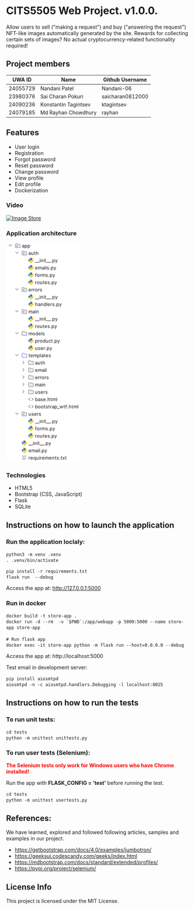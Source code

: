 # CITS5505 Web Project.  v1.0.0.

Allow users to sell ("making a request") and buy ("answering the request") NFT-like images automatically generated by the site. Rewards for collecting certain sets of images? No actual cryptocurrency-related functionality required!

## Project members

| UWA ID  | Name | Github Username |
|---------|------|-----------------|
|24055729 |Nandani Patel|Nandani-06|
|23980376 |Sai Charan Pokuri|saicharan0812000|
|24090236 |Konstantin Tagintsev|ktagintsev|
|24079185 |Md Rayhan Chowdhury|rayhan|

## Features

- User login 
- Registration
- Forgot password 
- Reset password
- Change password
- View profile
- Edit profile
- Dockerization

### Video

[![Image Store](http://img.youtube.com/vi/ZKMMH4Nb8eM/0.jpg)](https://www.youtube.com/watch?v=ZKMMH4Nb8eM "Image Store v1.0.0")

### Application architecture

![Possible flask folder structure](docs/architecture.png)

### Technologies

- HTML5
- Bootstrap (CSS, JavaScript)
- Flask
- SQLite

## Instructions on how to launch the application

### Run the application loclaly:
```
python3 -m venv .venv
. .venv/bin/activate
```

```
pip install -r requirements.txt
flask run  --debug
```

Access the app at: http://127.0.0.1:5000


### Run in docker
```
docker build -t store-app .
docker run -d --rm  -v `$PWD`:/app/webapp -p 5000:5000 --name store-app store-app

# Run flask app
docker exec -it store-app python -m flask run --host=0.0.0.0 --debug

```
Access the app at: http://localhost:5000

Test email in development server:
```
pip install aiosmtpd
aiosmtpd -n -c aiosmtpd.handlers.Debugging -l localhost:8025
```

## Instructions on how to run the tests

### To run unit tests:
```
cd tests
python -m unittest unittests.py
```

### To run user tests (Selenium):
<span style="color:red;">**The Selenium tests only work for Windows users who have Chrome installed!**</span>

Run the app with **FLASK_CONFIG = 'test'** before running the test.
```
cd tests
python -m unittest usertests.py
```

## References:

We have learned, explored and followed following articles, samples and examples in our project. 

- https://getbootstrap.com/docs/4.0/examples/jumbotron/
- https://geeksui.codescandy.com/geeks/index.html
- https://mdbootstrap.com/docs/standard/extended/profiles/
- https://pypi.org/project/selenium/

## License Info

This project is licensed under the MIT License.



